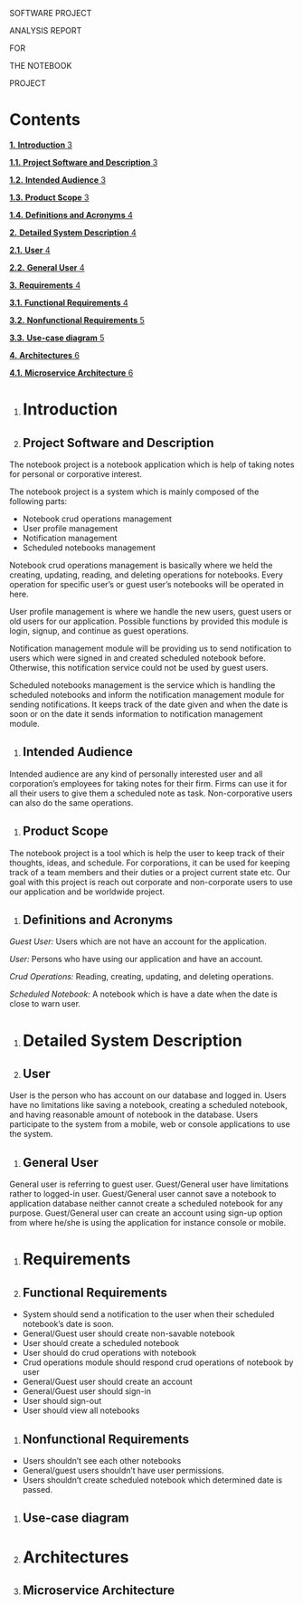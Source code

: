 ﻿






SOFTWARE PROJECT

ANALYSIS REPORT

FOR

THE NOTEBOOK

PROJECT
















# Contents
[**1.**	**Introduction**	3](#_Toc124013745)

[**1.1.**	**Project Software and Description**	3](#_Toc124013746)

[**1.2.**	**Intended Audience**	3](#_Toc124013747)

[**1.3.**	**Product Scope**	3](#_Toc124013748)

[**1.4.**	**Definitions and Acronyms**	4](#_Toc124013749)

[**2.**	**Detailed System Description**	4](#_Toc124013750)

[**2.1.**	**User**	4](#_Toc124013751)

[**2.2.**	**General User**	4](#_Toc124013752)

[**3.**	**Requirements**	4](#_Toc124013753)

[**3.1.**	**Functional Requirements**	4](#_Toc124013754)

[**3.2.**	**Nonfunctional Requirements**	5](#_Toc124013755)

[**3.3.**	**Use-case diagram**	5](#_Toc124013756)

[**4.**	**Architectures**	6](#_Toc124013757)

[**4.1.**	**Microservice Architecture**	6](#_Toc124013758)














1. # **Introduction**

1. ## **Project Software and Description**

The notebook project is a notebook application which is help of taking notes for personal or corporative interest. 

The notebook project is a system which is mainly composed of the following parts:

- Notebook crud operations management
- User profile management
- Notification management
- Scheduled notebooks management

Notebook crud operations management is basically where we held the creating, updating, reading, and deleting operations for notebooks. Every operation for specific user’s or guest user’s notebooks will be operated in here.

User profile management is where we handle the new users, guest users or old users for our application. Possible functions by provided this module is login, signup, and continue as guest operations.

Notification management module will be providing us to send notification to users which were signed in and created scheduled notebook before. Otherwise, this notification service could not be used by guest users.

Scheduled notebooks management is the service which is handling the scheduled notebooks and inform the notification management module for sending notifications. It keeps track of the date given and when the date is soon or on the date it sends information to notification management module.


1. ## **Intended Audience**
Intended audience are any kind of personally interested user and all corporation’s employees for taking notes for their firm. Firms can use it for all their users to give them a scheduled note as task. Non-corporative users can also do the same operations.

1. ## **Product Scope**
The notebook project is a tool which is help the user to keep track of their thoughts, ideas, and schedule. For corporations, it can be used for keeping track of a team members and their duties or a project current state etc. Our goal with this project is reach out corporate and non-corporate users to use our application and be worldwide project.  
1. ## **Definitions and Acronyms**
*Guest User:* Users which are not have an account for the application.

*User:* Persons who have using our application and have an account.

*Crud Operations:* Reading, creating, updating, and deleting operations.

*Scheduled Notebook:* A notebook which is have a date when the date is close to warn user.

1. # **Detailed System Description**

1. ## **User**
User is the person who has account on our database and logged in. Users have no limitations like saving a notebook, creating a scheduled notebook, and having reasonable amount of notebook in the database. Users participate to the system from a mobile, web or console applications to use the system.

1. ## **General User**
General user is referring to guest user. Guest/General user have limitations rather to logged-in user. Guest/General user cannot save a notebook to application database neither cannot create a scheduled notebook for any purpose. Guest/General user can create an account using sign-up option from where he/she is using the application for instance console or mobile.
1. # **Requirements**

1. ## **Functional Requirements**
- System should send a notification to the user when their scheduled notebook’s date is soon.
- General/Guest user should create non-savable notebook
- User should create a scheduled notebook
- User should do crud operations with notebook
- Crud operations module should respond crud operations of notebook by user
- General/Guest user should create an account
- General/Guest user should sign-in
- User should sign-out
- User should view all notebooks

1. ## **Nonfunctional Requirements**
- Users shouldn’t see each other notebooks
- General/guest users shouldn’t have user permissions.
- Users shouldn’t create scheduled notebook which determined date is passed.

1. ## **Use-case diagram**





1. # **Architectures**

1. ## **Microservice Architecture**




